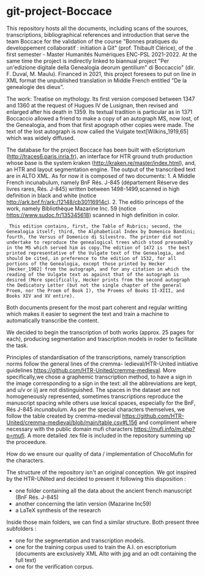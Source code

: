 # git-project-Boccace
This repository hosts all the documents, including scans of the sources, transcriptions, bibliographical references and introduction that serve the team Boccace for the validation of the course "Bonnes pratiques du developpement collaboratif : initiation à Git" (prof. Thibault Clérice), of the first semester - Master Humanités Numériques ENC-PSL 2021-2022. At the same time the project is indirectly linked to  biannual project "Per un'edizione digitale della Genealogia deorum gentilium" di Boccaccio" (dir. F. Duval, M. Maulu). Financed in 2021, this project foresees to put on line in XML format the unpublished translation in Middle French entitled "De la genealogie des dieux".

The work: Treatise on mythology. Its first version composed between 1347 and 1360 at the request of Hugues IV de Lusignan, then revised and enlarged after his death in 1359. Its textual tradition is particular as in 1371 Boccaccio allowed a friend to make a copy of an autograph MS, now lost, of the Genealogia, and from that first apograph other copies were made. The text of the lost autograph is now called the Vulgate text[Wilkins_1919,65] which was widely diffused.

The database for the project Boccace has been built with eScriptorium (http://traces6.paris.inria.fr), an interface for HTR ground truth production whose base is the system kraken (http://kraken.re/master/index.html), and, an HTR and layout segmentation engine. The output of the transcribed text are in ALTO XML. As for now it is composed of two documents:
     1. A Middle French incunabulum, namely BnF Rés. J-845 (département Réserve des livres rares, Rés. J-845) written between 1498-1499,scanned in high definition in black and white (notice http://ark.bnf.fr/ark:/12148/cb30116914c).
     2. The editio princeps of the work, namely Bibliothèque Mazarine Inc. 59 (notice https://www.sudoc.fr/135345618) scanned in high definition in color.
     
     This edition contains, first, the Table of Rubrics; second, the Genealogia itself; third, the Alphabetical Index by Domenico Bandini; fourth, the Versus of Domenico di Silvestro. The printer did not undertake to reproduce the genealogical trees which stood presumably in the MS which served him as copy.The edition of 1472 is  the best printed representative of the Vulgate text of the Genealogia, and should be cited, in preference to the edition of 1532, for all portions of the Genealogia, except those printed by Hecker [Hecker_1902] from the autograph, and for any citation in which the reading of the Vulgate text as against that of the autograph is desired (More specifically, Hecker prints from the second autograph the Dedicatory Letter (but not the single chapter of the general Proem, nor the Proem of Book I), the Proems of Books II-XIII, and Books XIV and XV entire).
     
Both documents present for the most part coherent and regular writting which makes it easier to segment the text and train a machine to automatically transcribe the content.

We decided to begin the transcription of both works (approx. 25 pages for each), producing segmentation and trascription models in roder to facilitate the task.

 
Principles of standardisation of the transcriptions, namely transcription norms follow the general lines of the cremma- ledieval/HTR-United initiative guidelines https://github.com/HTR-United/cremma-medieval. More specifically,we chose a graphemic transcription method, to have a sign in the image corresponding to a sign in the text: all the abbreviations are kept, and u/v or i/j are not distinguished. The spaces in the dataset are not homogeneously represented, sometimes transcriptions reproduce the manuscript spacing while others use lexical spaces, especially for the BnF, Rés J-845 _incunabulum_. As per the special characters themselves, we follow the table created by cremma-medieval https://github.com/HTR-United/cremma-medieval/blob/main/table.csv#L156 and compliment where necessary with the public domain mufi characters https://mufi.info/m.php?p=mufi. A more detailed .tex file is included in the repository summing up the proceedure.

How do we ensure our quality of data / implementation of ChocoMufin for the characters. 

The structure of the repository isn't an original conception. We got inspired by the HTR-UNited and decided to present it following this disposition : 

- one folder containing all the data about the ancient french manuscript (BnF Rés. J-845)
- another concerning the latin version (Mazarine Inc59)
- a LaTeX synthesis of the research

Inside those main folders, we can find a similar structure. Both present three subfolders : 

- one for the segmentation and transcription models.
- one for the training corpus used to train the A.I. on escriptorium (documents are exclusively XML Alto with jpg and an odt containing the full text)
- one for the verification corpus.
